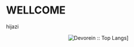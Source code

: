 # WELLCOME
hijazi
<p align="center">
<!-- <img alt="Devorein :: Profile Stats" src="https://github-readme-stats.vercel.app/api?username=odoomates&show_icons=true&theme=radical">  -->
<img alt="Devorein :: Top Langs]" src="https://github-readme-stats.vercel.app/api/top-langs/?username=hijazi01&langs_count=10&theme=merko&layout=compact&hide=html">  
</p>
